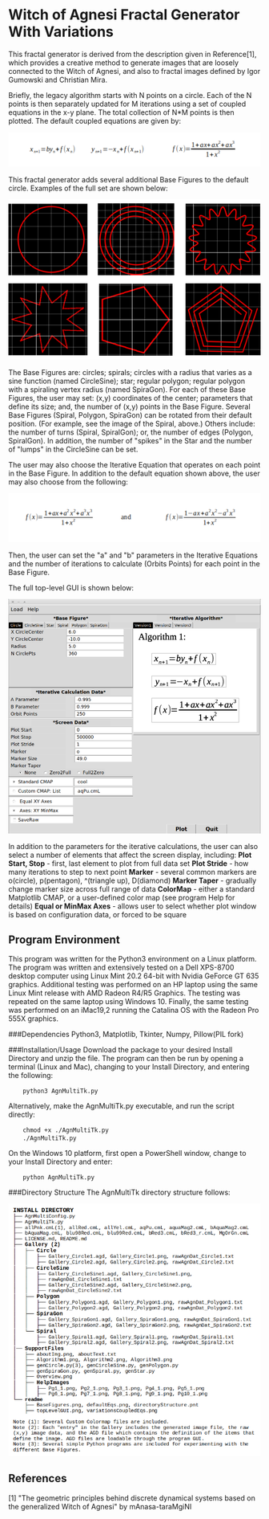 # Witch of Agnesi Fractal Generator With Variations

This fractal generator is derived from the description given in Reference[1], which provides a creative method to generate images that are loosely connected to the Witch of Agnesi, and also to fractal images defined by Igor Gumowski and Christian Mira.

Briefly, the legacy algorithm starts with N points on a circle. Each of the N points is then separately updated for M iterations using a set of coupled equations in the x-y plane. The total collection of N*M points is then plotted. The default coupled equations are given by:

![](readme/defaultEqs.png) 

This fractal generator adds several additional Base Figures to the default circle. Examples of the full set are shown below:

![](readme/BaseFigures.png) 

The Base Figures are: circles; spirals; circles with a radius that varies as a sine function (named CircleSine); star; regular polygon; regular polygon with a spiraling vertex radius (named SpiraGon). For each of these Base Figures, the user may set: (x,y) coordinates of the center; parameters that define its size; and, the number of (x,y) points in the Base Figure. Several Base Figures (Spiral, Polygon, SpiraGon) can be rotated from their default position. (For example, see the image of the Spiral, above.) Others include: the number of turns (Spiral, SpiralGon); or, the number of edges (Polygon, SpiralGon). In addition, the number of "spikes" in the Star and the number of "lumps" in the CircleSine can be set.

The user may also choose the Iterative Equation that operates on each point in the Base Figure. In addition to the default equation shown above, the user may also choose from the following:

![](readme/variationsCoupledEqs.png) 

Then, the user can set the "a" and "b" parameters in the Iterative Equations and the number of iterations to calculate (Orbits Points) for each point in the Base Figure.

The full top-level GUI is shown below:

![](readme/topLevelGUI.png) 

In addition to the parameters for the iterative calculations, the user can also select a number of elements that affect the screen display, including:
**Plot Start, Stop** - first, last element to plot from full data set
**Plot Stride** - how many iterations to step to next point
**Marker** - several common markers are o(circle), p(pentagon), ^(triangle up), D(diamond)
**Marker Taper** - gradually change marker size across full range of data
**ColorMap** - either a standard Matplotlib CMAP, or a user-defined color map (see program Help for details)
**Equal or MinMax Axes** - allows user to select whether plot window is based on configuration data, or forced to be square

## Program Environment
This program was written for the Python3 environment on a Linux platform. The program was written and extensively tested on a Dell XPS-8700 desktop computer using Linux Mint 20.2 64-bit with Nvidia GeForce GT 635 graphics. Additional testing was performed on an HP laptop using the same Linux Mint release with AMD Radeon R4/R5 Graphics. The testing was repeated on the same laptop using Windows 10. Finally, the same testing was performed on an iMac19,2 running the Catalina OS with the Radeon Pro 555X graphics.

###Dependencies
Python3, Matplotlib, Tkinter, Numpy, Pillow(PIL fork)

###Installation/Usage
Download the package to your desired Install Directory and unzip the file. The program can then be run by opening a terminal (Linux and Mac), changing to your Install Directory, and entering the following:

        python3 AgnMultiTk.py

Alternatively, make the AgnMultiTk.py executable, and run the script directly:

        chmod +x ./AgnMultiTk.py
        ./AgnMultiTk.py

On the Windows 10 platform, first open a PowerShell window, change to your Install Directory and enter:

        python AgnMultiTk.py

###Directory Structure
The AgnMultiTk directory structure follows:

![](readme/directoryStructure.png) 

## References
[1] "The geometric principles behind discrete dynamical systems based on the generalized Witch of Agnesi" by mAnasa-taraMgiNI
